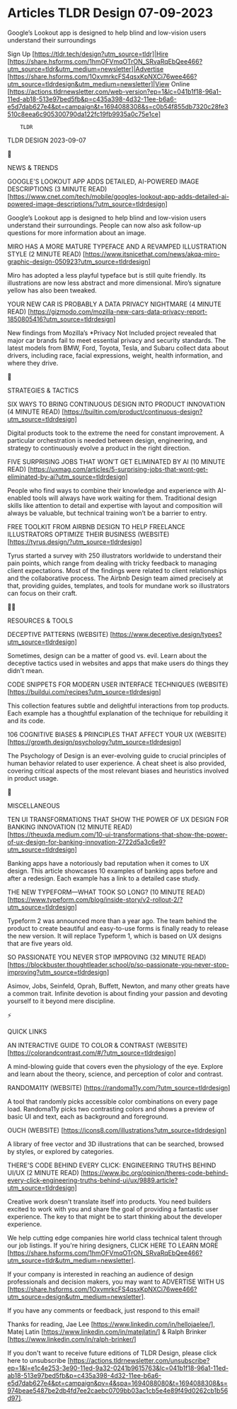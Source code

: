 # Articles TLDR Design 07-09-2023

Google’s Lookout app is designed to help blind and low-vision users
understand their surroundings  

Sign Up [https://tldr.tech/design?utm_source=tldr]|Hire
[https://share.hsforms.com/1hmOFVmqOTrON_SRvaRqEbQee466?utm_source=tldr&utm_medium=newsletter]|Advertise
[https://share.hsforms.com/1OxvmrkcFS4qsxKpNXCi76wee466?utm_source=tldrdesign&utm_medium=newsletter]|View
Online
[https://actions.tldrnewsletter.com/web-version?ep=1&lc=041b1f18-96a1-11ed-ab18-513e97bed5fb&p=c435a398-4d32-11ee-b6a6-e5d7dab627e4&pt=campaign&t=1694088308&s=c0b54f855db7320c28fe3510c8eea6c905300790da122fc19fb9935a0c75e1ce]


		TLDR 

TLDR DESIGN 2023-09-07

📱 

NEWS & TRENDS

GOOGLE'S LOOKOUT APP ADDS DETAILED, AI-POWERED IMAGE DESCRIPTIONS (3
MINUTE READ)
[https://www.cnet.com/tech/mobile/googles-lookout-app-adds-detailed-ai-powered-image-descriptions/?utm_source=tldrdesign]

Google’s Lookout app is designed to help blind and low-vision users
understand their surroundings. People can now also ask follow-up
questions for more information about an image. 

MIRO HAS A MORE MATURE TYPEFACE AND A REVAMPED ILLUSTRATION STYLE (2
MINUTE READ)
[https://www.itsnicethat.com/news/akqa-miro-graphic-design-050923?utm_source=tldrdesign]

Miro has adopted a less playful typeface but is still quite friendly.
Its illustrations are now less abstract and more dimensional. Miro’s
signature yellow has also been tweaked. 

YOUR NEW CAR IS PROBABLY A DATA PRIVACY NIGHTMARE (4 MINUTE READ)
[https://gizmodo.com/mozilla-new-cars-data-privacy-report-1850805416?utm_source=tldrdesign]

New findings from Mozilla’s *Privacy Not Included project revealed
that major car brands fail to meet essential privacy and security
standards. The latest models from BMW, Ford, Toyota, Tesla, and Subaru
collect data about drivers, including race, facial expressions,
weight, health information, and where they drive. 

🚀 

STRATEGIES & TACTICS

SIX WAYS TO BRING CONTINUOUS DESIGN INTO PRODUCT INNOVATION (4 MINUTE
READ)
[https://builtin.com/product/continuous-design?utm_source=tldrdesign]

Digital products took to the extreme the need for constant
improvement. A particular orchestration is needed between design,
engineering, and strategy to continuously evolve a product in the
right direction. 

FIVE SURPRISING JOBS THAT WON’T GET ELIMINATED BY AI (10 MINUTE
READ)
[https://uxmag.com/articles/5-surprising-jobs-that-wont-get-eliminated-by-ai?utm_source=tldrdesign]

People who find ways to combine their knowledge and experience with
AI-enabled tools will always have work waiting for them. Traditional
design skills like attention to detail and expertise with layout and
composition will always be valuable, but technical training won’t be
a barrier to entry. 

FREE TOOLKIT FROM AIRBNB DESIGN TO HELP FREELANCE ILLUSTRATORS
OPTIMIZE THEIR BUSINESS (WEBSITE)
[https://tyrus.design/?utm_source=tldrdesign]

Tyrus started a survey with 250 illustrators worldwide to understand
their pain points, which range from dealing with tricky feedback to
managing client expectations. Most of the findings were related to
client relationships and the collaborative process. The Airbnb Design
team aimed precisely at that, providing guides, templates, and tools
for mundane work so illustrators can focus on their craft. 

🧑‍💻 

RESOURCES & TOOLS

DECEPTIVE PATTERNS (WEBSITE)
[https://www.deceptive.design/types?utm_source=tldrdesign]

Sometimes, design can be a matter of good vs. evil. Learn about the
deceptive tactics used in websites and apps that make users do things
they didn't mean. 

CODE SNIPPETS FOR MODERN USER INTERFACE TECHNIQUES (WEBSITE)
[https://buildui.com/recipes?utm_source=tldrdesign]

This collection features subtle and delightful interactions from top
products. Each example has a thoughtful explanation of the technique
for rebuilding it and its code. 

106 COGNITIVE BIASES & PRINCIPLES THAT AFFECT YOUR UX (WEBSITE)
[https://growth.design/psychology?utm_source=tldrdesign]

The Psychology of Design is an ever-evolving guide to crucial
principles of human behavior related to user experience. A cheat sheet
is also provided, covering critical aspects of the most relevant
biases and heuristics involved in product usage. 

🎁 

MISCELLANEOUS

TEN UI TRANSFORMATIONS THAT SHOW THE POWER OF UX DESIGN FOR BANKING
INNOVATION (12 MINUTE READ)
[https://theuxda.medium.com/10-ui-transformations-that-show-the-power-of-ux-design-for-banking-innovation-2722d5a3c6e9?utm_source=tldrdesign]

Banking apps have a notoriously bad reputation when it comes to UX
design. This article showcases 10 examples of banking apps before and
after a redesign. Each example has a link to a detailed case study. 

THE NEW TYPEFORM—WHAT TOOK SO LONG? (10 MINUTE READ)
[https://www.typeform.com/blog/inside-story/v2-rollout-2/?utm_source=tldrdesign]

Typeform 2 was announced more than a year ago. The team behind the
product to create beautiful and easy-to-use forms is finally ready to
release the new version. It will replace Typeform 1, which is based on
UX designs that are five years old. 

SO PASSIONATE YOU NEVER STOP IMPROVING (32 MINUTE READ)
[https://blockbuster.thoughtleader.school/p/so-passionate-you-never-stop-improving?utm_source=tldrdesign]

Asimov, Jobs, Seinfeld, Oprah, Buffett, Newton, and many other greats
have a common trait. Infinite devotion is about finding your passion
and devoting yourself to it beyond mere discipline. 

⚡ 

QUICK LINKS

AN INTERACTIVE GUIDE TO COLOR & CONTRAST (WEBSITE)
[https://colorandcontrast.com/#/?utm_source=tldrdesign]

A mind-blowing guide that covers even the physiology of the eye.
Explore and learn about the theory, science, and perception of color
and contrast. 

RANDOMA11Y (WEBSITE) [https://randoma11y.com/?utm_source=tldrdesign]

A tool that randomly picks accessible color combinations on every page
load. Randoma11y picks two contrasting colors and shows a preview of
basic UI and text, each as background and foreground. 

OUCH (WEBSITE)
[https://icons8.com/illustrations?utm_source=tldrdesign]

A library of free vector and 3D illustrations that can be searched,
browsed by styles, or explored by categories. 

THERE'S CODE BEHIND EVERY CLICK: ENGINEERING TRUTHS BEHIND UI/UX (2
MINUTE READ)
[https://www.ibc.org/opinion/theres-code-behind-every-click-engineering-truths-behind-ui/ux/9889.article?utm_source=tldrdesign]

Creative work doesn't translate itself into products. You need
builders excited to work with you and share the goal of providing a
fantastic user experience. The key to that might be to start thinking
about the developer experience. 

 We help cutting edge companies hire world class technical talent
through our job listings. If you're hiring designers, CLICK HERE TO
LEARN MORE
[https://share.hsforms.com/1hmOFVmqOTrON_SRvaRqEbQee466?utm_source=tldr&utm_medium=newsletter].


If your company is interested in reaching an audience of design
professionals and decision makers, you may want to ADVERTISE WITH US
[https://share.hsforms.com/1OxvmrkcFS4qsxKpNXCi76wee466?utm_source=design&utm_medium=newsletter].


If you have any comments or feedback, just respond to this email! 

Thanks for reading, 
Jae Lee [https://www.linkedin.com/in/hellojaelee/], Matej Latin
[https://www.linkedin.com/in/matejlatin/] & Ralph Brinker
[https://www.linkedin.com/in/ralph-brinker/] 

If you don't want to receive future editions of TLDR Design,
please click here to unsubscribe
[https://actions.tldrnewsletter.com/unsubscribe?ep=1&l=e1c4e253-3e90-11ed-9a32-0241b9615763&lc=041b1f18-96a1-11ed-ab18-513e97bed5fb&p=c435a398-4d32-11ee-b6a6-e5d7dab627e4&pt=campaign&pv=4&spa=1694088080&t=1694088308&s=974beae5487be2db4fd7ee2caebc0709bb03ac1cb5e4e89f49d0262cb1b56d97].